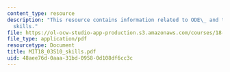 ```yaml
---
content_type: resource
description: "This resource contains information related to ODE\_ and ten\_essential\_\
  skills."
file: https://ol-ocw-studio-app-production.s3.amazonaws.com/courses/18-03-differential-equations-spring-2010/48aee76d0aaa31bd09580d108df6cc3c_MIT18_03S10_skills.pdf
file_type: application/pdf
resourcetype: Document
title: MIT18_03S10_skills.pdf
uid: 48aee76d-0aaa-31bd-0958-0d108df6cc3c
---
```


